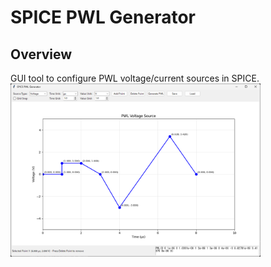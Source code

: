 # SPICE PWL Generator
## Overview
GUI tool to configure PWL voltage/current sources in SPICE.
<img src="image/image.png" width="400">  
